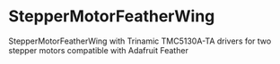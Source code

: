 # StepperMotorFeatherWing
StepperMotorFeatherWing with Trinamic TMC5130A-TA drivers for two stepper motors compatible with Adafruit Feather 
